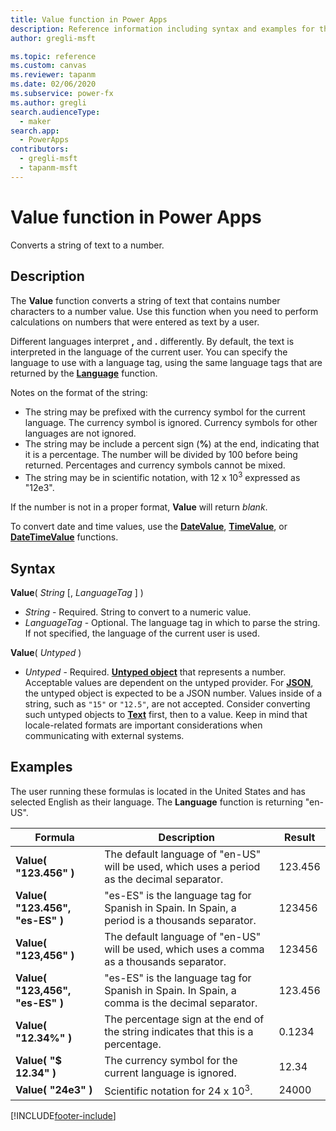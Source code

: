 ```yaml
---
title: Value function in Power Apps
description: Reference information including syntax and examples for the Value function in Power Apps.
author: gregli-msft

ms.topic: reference
ms.custom: canvas
ms.reviewer: tapanm
ms.date: 02/06/2020
ms.subservice: power-fx
ms.author: gregli
search.audienceType:
  - maker
search.app:
  - PowerApps
contributors:
  - gregli-msft
  - tapanm-msft
---
```


# Value function in Power Apps

Converts a string of text to a number.

## Description

The **Value** function converts a string of text that contains number characters to a number value. Use this function when you need to perform calculations on numbers that were entered as text by a user.

Different languages interpret **,** and **.** differently. By default, the text is interpreted in the language of the current user. You can specify the language to use with a language tag, using the same language tags that are returned by the **[Language](function-language.md)** function.

Notes on the format of the string:

- The string may be prefixed with the currency symbol for the current language. The currency symbol is ignored. Currency symbols for other languages are not ignored.
- The string may be include a percent sign (**%**) at the end, indicating that it is a percentage. The number will be divided by 100 before being returned. Percentages and currency symbols cannot be mixed.
- The string may be in scientific notation, with 12 x 10<sup>3</sup> expressed as "12e3".

If the number is not in a proper format, **Value** will return _blank_.

To convert date and time values, use the [**DateValue**](function-datevalue-timevalue.md), [**TimeValue**](function-datevalue-timevalue.md), or [**DateTimeValue**](function-datevalue-timevalue.md) functions.

## Syntax

**Value**( _String_ [, *LanguageTag* ] )

- _String_ - Required. String to convert to a numeric value.
- _LanguageTag_ - Optional. The language tag in which to parse the string. If not specified, the language of the current user is used.

**Value**( _Untyped_ )

- _Untyped_ - Required. [**Untyped object**](../untyped-object.md) that represents a number. Acceptable values are dependent on the untyped provider.  For [**JSON**](function-parsejson.md), the untyped object is expected to be a JSON number. Values inside of a string, such as `"15"` or `"12.5"`, are not accepted. Consider converting such untyped objects to [**Text**](function-text.md) first, then to a value. Keep in mind that locale-related formats are important considerations when communicating with external systems.

## Examples

The user running these formulas is located in the United States and has selected English as their language. The **Language** function is returning "en-US".

| Formula                         | Description                                                                                    | Result  |
| ------------------------------- | ---------------------------------------------------------------------------------------------- | ------- |
| **Value( "123.456" )**          | The default language of "en-US" will be used, which uses a period as the decimal separator.    | 123.456 |
| **Value( "123.456", "es-ES" )** | "es-ES" is the language tag for Spanish in Spain. In Spain, a period is a thousands separator. | 123456  |
| **Value( "123,456" )**          | The default language of "en-US" will be used, which uses a comma as a thousands separator.     | 123456  |
| **Value( "123,456", "es-ES" )** | "es-ES" is the language tag for Spanish in Spain. In Spain, a comma is the decimal separator.  | 123.456 |
| **Value( "12.34%" )**           | The percentage sign at the end of the string indicates that this is a percentage.              | 0.1234  |
| **Value( "$ 12.34" )**          | The currency symbol for the current language is ignored.                                       | 12.34   |
| **Value( "24e3" )**             | Scientific notation for 24 x 10<sup>3</sup>.                                                   | 24000   |

[!INCLUDE[footer-include](../../includes/footer-banner.md)]
